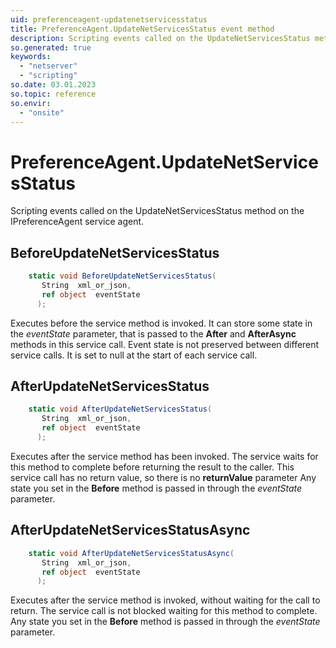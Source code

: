 ```yaml
---
uid: preferenceagent-updatenetservicesstatus
title: PreferenceAgent.UpdateNetServicesStatus event method
description: Scripting events called on the UpdateNetServicesStatus method on the PreferenceAgent service agent.
so.generated: true
keywords:
  - "netserver"
  - "scripting"
so.date: 03.01.2023
so.topic: reference
so.envir:
  - "onsite"
---
```

# PreferenceAgent.UpdateNetServicesStatus

Scripting events called on the <see cref='M:SuperOffice.CRM.Services.IPreferenceAgent.UpdateNetServicesStatus'>UpdateNetServicesStatus</see> method on the <see cref='IPreferenceAgent'>IPreferenceAgent</see>  service agent.

## BeforeUpdateNetServicesStatus
```cs
    static void BeforeUpdateNetServicesStatus(
       String  xml_or_json,
       ref object  eventState
      );
```
Executes before the service method is invoked.
It can store some state in the *eventState* parameter, that is passed to the **After** and **AfterAsync** methods in this service call.
Event state is not preserved between different service calls. It is set to null at the start of each service call.
## AfterUpdateNetServicesStatus
```cs
    static void AfterUpdateNetServicesStatus(
       String  xml_or_json,
       ref object  eventState
      );
```
Executes after the service method has been invoked. The service waits for this method to complete before returning the result to the caller.
This service call has no return value, so there is no **returnValue** parameter
Any state you set in the **Before** method is passed in through the *eventState* parameter.
## AfterUpdateNetServicesStatusAsync
```cs
    static void AfterUpdateNetServicesStatusAsync(
       String  xml_or_json,
       ref object  eventState
      );
```
Executes after the service method is invoked, without waiting for the call to return.
The service call is not blocked waiting for this method to complete.
Any state you set in the **Before** method is passed in through the *eventState* parameter.


